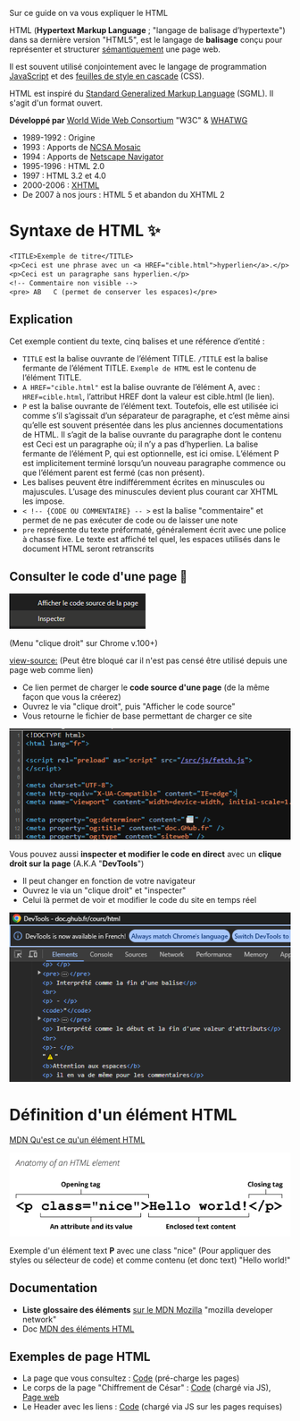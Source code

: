 Sur ce guide on va vous expliquer le HTML  

HTML (**Hypertext Markup Language** ; "langage de balisage d’hypertexte") dans sa dernière version "HTML5", est le langage de **balisage** conçu pour représenter et structurer [sémantiquement](https://fr.wikipedia.org/wiki/Sémantique) une page web.  

Il est souvent utilisé conjointement avec le langage de programmation [JavaScript](https://fr.wikipedia.org/wiki/JavaScript) et des [feuilles de style en cascade](https://fr.wikipedia.org/wiki/Feuilles_de_style_en_cascade) (CSS).  

HTML est inspiré du [Standard Generalized Markup Language](https://fr.wikipedia.org/wiki/Standard_Generalized_Markup_Language) (SGML). Il s'agit d'un format ouvert.

**Développé par**	[World Wide Web Consortium](https://fr.wikipedia.org/wiki/World_Wide_Web_Consortium) "W3C" & [WHATWG](https://fr.wikipedia.org/wiki/Web_Hypertext_Application_Technology_Working_Group)
- 1989-1992 : Origine
- 1993 : Apports de [NCSA Mosaic](https://fr.wikipedia.org/wiki/NCSA_Mosaic)
- 1994 : Apports de [Netscape Navigator](https://fr.wikipedia.org/wiki/Netscape_Navigator)
- 1995-1996 : HTML 2.0
- 1997 : HTML 3.2 et 4.0
- 2000-2006 : [XHTML](https://fr.wikipedia.org/wiki/Extensible_Hypertext_Markup_Language)
- De 2007 à nos jours : HTML 5 et abandon du XHTML 2

# Syntaxe de HTML ✨

```
<TITLE>Exemple de titre</TITLE>
<p>Ceci est une phrase avec un <a HREF="cible.html">hyperlien</a>.</p>
<p>Ceci est un paragraphe sans hyperlien.</p>
<!-- Commentaire non visible -->
<pre> AB   C (permet de conserver les espaces)</pre>
```

## Explication
Cet exemple contient du texte, cinq balises et une référence d’entité :
- `TITLE` est la balise ouvrante de l’élément TITLE. `/TITLE` est la balise fermante de l’élément TITLE. `Exemple de HTML` est le contenu de l’élément TITLE.
- `A HREF="cible.html"` est la balise ouvrante de l’élément A, avec : `HREF=cible.html`, l’attribut HREF dont la valeur est cible.html (le lien).
- `P` est la balise ouvrante de l’élément text. Toutefois, elle est utilisée ici comme s’il s’agissait d’un séparateur de paragraphe, et c’est même ainsi qu’elle est souvent présentée dans les plus anciennes documentations de HTML. Il s’agit de la balise ouvrante du paragraphe dont le contenu est Ceci est un paragraphe où; il n’y a pas d’hyperlien. La balise fermante de l’élément P, qui est optionnelle, est ici omise. L’élément P est implicitement terminé lorsqu’un nouveau paragraphe commence ou que l’élément parent est fermé (cas non présent).
- Les balises peuvent être indifféremment écrites en minuscules ou majuscules. L’usage des minuscules devient plus courant car XHTML les impose.
- `< !-- {CODE OU COMMENTAIRE} -- >` est la balise "commentaire" et permet de ne pas exécuter de code ou de laisser une note
- `pre` représente du texte préformaté, généralement écrit avec une police à chasse fixe. Le texte est affiché tel quel, les espaces utilisés dans le document HTML seront retranscrits

## Consulter le code d'une page 🔬

![image Chrome RClick](/note/assets/images/Chrome-RClick.png)

(Menu "clique droit" sur Chrome v.100+)

[view-source:](view-source:https://doc.Altherneum.fr/cours/html) (Peut être bloqué car il n'est pas censé être utilisé depuis une page web comme lien)  

- Ce lien permet de charger le **code source d'une page** (de la même façon que vous la créerez)
- Ouvrez le via "clique droit", puis "Afficher le code source"
- Vous retourne le fichier de base permettant de charger ce site

![HTML source](/note/assets/images/HTML-source.png)

Vous pouvez aussi **inspecter et modifier le code en direct** avec un **clique droit sur la page** (A.K.A "**DevTools**")  

- Il peut changer en fonction de votre navigateur
- Ouvrez le via un "clique droit" et "inspecter"
- Celui là permet de voir et modifier le code du site en temps réel

![HTML-devTool](/note/assets/images/HTML-devTool.png)

# Définition d'un élément HTML

[MDN Qu'est ce qu'un élément HTML](https://developer.mozilla.org/fr/docs/Glossary/Element)

![image d'un élément HTML](/note/assets/images/HTML-elem.png)

Exemple d'un élément text **P** avec une class "nice" (Pour appliquer des styles ou sélecteur de code) et comme contenu (et donc text) "Hello world!"

## Documentation

- __**Liste glossaire des éléments**__ [sur le MDN Mozilla](https://developer.mozilla.org/fr/docs/Glossary/Element) "mozilla developer network"
- Doc [MDN des éléments HTML](https://developer.mozilla.org/fr/docs/Web/HTML/Element)

## Exemples de page HTML

- La page que vous consultez : [Code](https://github.com/Altherneum/Altherneum.github.io/blob/main/cours/html.html) (pré-charge les pages)
- Le corps de la page "Chiffrement de César" : [Code](https://github.com/Altherneum/Altherneum.github.io/blob/main/src/html/content/caesar.html) (chargé via JS), [Page web](https://doc.Altherneum.fr/outils/caesar.html)
- Le Header avec les liens : [Code](https://github.com/Altherneum/Altherneum.github.io/blob/main/src/html/include/header.html) (chargé via JS sur les pages requises)
